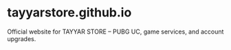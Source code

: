 # tayyarstore.github.io
Official website for TAYYAR STORE – PUBG UC, game services, and account upgrades.
